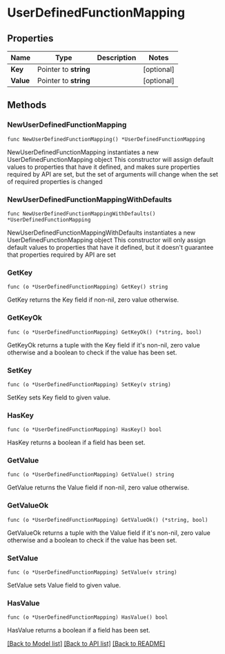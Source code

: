 # UserDefinedFunctionMapping

## Properties

Name | Type | Description | Notes
------------ | ------------- | ------------- | -------------
**Key** | Pointer to **string** |  | [optional] 
**Value** | Pointer to **string** |  | [optional] 

## Methods

### NewUserDefinedFunctionMapping

`func NewUserDefinedFunctionMapping() *UserDefinedFunctionMapping`

NewUserDefinedFunctionMapping instantiates a new UserDefinedFunctionMapping object
This constructor will assign default values to properties that have it defined,
and makes sure properties required by API are set, but the set of arguments
will change when the set of required properties is changed

### NewUserDefinedFunctionMappingWithDefaults

`func NewUserDefinedFunctionMappingWithDefaults() *UserDefinedFunctionMapping`

NewUserDefinedFunctionMappingWithDefaults instantiates a new UserDefinedFunctionMapping object
This constructor will only assign default values to properties that have it defined,
but it doesn't guarantee that properties required by API are set

### GetKey

`func (o *UserDefinedFunctionMapping) GetKey() string`

GetKey returns the Key field if non-nil, zero value otherwise.

### GetKeyOk

`func (o *UserDefinedFunctionMapping) GetKeyOk() (*string, bool)`

GetKeyOk returns a tuple with the Key field if it's non-nil, zero value otherwise
and a boolean to check if the value has been set.

### SetKey

`func (o *UserDefinedFunctionMapping) SetKey(v string)`

SetKey sets Key field to given value.

### HasKey

`func (o *UserDefinedFunctionMapping) HasKey() bool`

HasKey returns a boolean if a field has been set.

### GetValue

`func (o *UserDefinedFunctionMapping) GetValue() string`

GetValue returns the Value field if non-nil, zero value otherwise.

### GetValueOk

`func (o *UserDefinedFunctionMapping) GetValueOk() (*string, bool)`

GetValueOk returns a tuple with the Value field if it's non-nil, zero value otherwise
and a boolean to check if the value has been set.

### SetValue

`func (o *UserDefinedFunctionMapping) SetValue(v string)`

SetValue sets Value field to given value.

### HasValue

`func (o *UserDefinedFunctionMapping) HasValue() bool`

HasValue returns a boolean if a field has been set.


[[Back to Model list]](../README.md#documentation-for-models) [[Back to API list]](../README.md#documentation-for-api-endpoints) [[Back to README]](../README.md)


